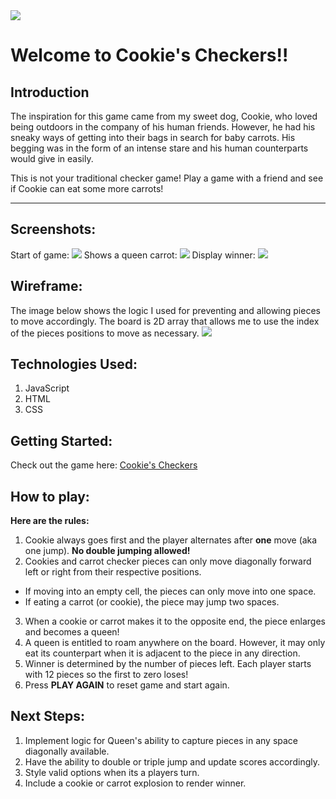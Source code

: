 <img src="https://i.imgur.com/SFGR7bc.png?1">

# Welcome to Cookie's Checkers!!

## Introduction

The inspiration for this game came from my sweet dog, Cookie, who loved being outdoors in the company of his human friends. However, he had his sneaky ways of getting into their bags in search for baby carrots. His begging was in the form of an intense stare and his human counterparts would give in easily.

This is not your traditional checker game! Play a game with a friend and see if Cookie can eat some more carrots! 

---
 
## Screenshots: 

Start of game:
<img src="https://i.imgur.com/MEX7cku.png">
Shows a queen carrot:
<img src="https://i.imgur.com/HDTA4J2.png">
Display winner:
<img src="https://i.imgur.com/WFr1nqP.png">

## Wireframe:

The image below shows the logic I used for preventing and allowing pieces to move accordingly. The board is 2D array that allows me to use the index of the pieces positions to move as necessary.
<img src="https://i.imgur.com/kJ6rGWq.jpg?1">

## Technologies Used:

1. JavaScript
2. HTML
3. CSS

## Getting Started: 

Check out the game here: [Cookie's Checkers](https://ninalk.github.io/CookiesCheckers/)

## How to play:

**Here are the rules:**

1. Cookie always goes first and the player alternates after **one** move (aka one jump). **No double jumping allowed!**
2. Cookies and carrot checker pieces can only move diagonally forward left or right from their respective positions.
* If moving into an empty cell, the pieces can only move into one space.
* If eating a carrot (or cookie), the piece may jump two spaces.
3. When a cookie or carrot makes it to the opposite end, the piece enlarges and becomes a queen!
4. A queen is entitled to roam anywhere on the board. However, it may only eat its counterpart when it is adjacent to the piece in any direction.
5. Winner is determined by the number of pieces left. Each player starts with 12 pieces so the first to zero loses!
6. Press **PLAY AGAIN** to reset game and start again.

## Next Steps:

1. Implement logic for Queen's ability to capture pieces in any space diagonally available.
2. Have the ability to double or triple jump and update scores accordingly.
3. Style valid options when its a players turn.
4. Include a cookie or carrot explosion to render winner.